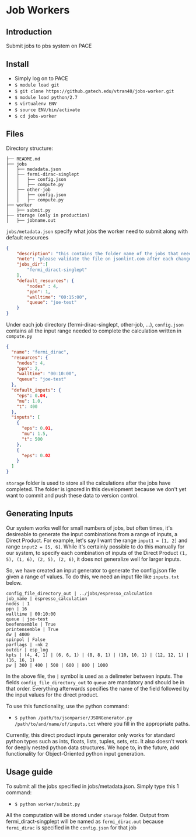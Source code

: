 # Job Workers

## Introduction

Submit jobs to pbs system on PACE

## Install
* Simply log on to PACE
* ```$ module load git```
* ```$ git clone https://github.gatech.edu/vtran40/jobs-worker.git```
* ```$ module load python/2.7```
* ```$ virtualenv ENV```
* ```$ source ENV/bin/activate```
* ```$ cd jobs-worker```

## Files
Directory structure:
```
├── README.md
├── jobs
│   ├── medadata.json
│   ├── fermi-dirac-singlept
│   │   ├── config.json
│   │   ├── compute.py
│   ├── other-job
│   │   ├── config.json
│   │   ├── compute.py  
├── worker
│   ├── submit.py
├── storage (only in production)
│   ├── jobname.out
```

`jobs/metadata.json` specify what jobs the worker need to submit along with default resources 

```json
{
    "description": "this contains the folder name of the jobs that need to be submitted",
    "note": "please validate the file on jsonlint.com after each change",
    "jobs_dir":[
        "fermi_diract-singlept"
    ],
    "default_resources": {
        "nodes" : 4,
        "ppn": 1,
        "walltime": "00:15:00",
        "queue": "joe-test"
    }
}
```

Under each job directory (fermi-dirac-singlept, other-job, ...), `config.json` contains all the input range needed to complete the calculation written in ```compute.py```
```json
{
  "name": "fermi_dirac",
  "resources": {
    "nodes": 4,
    "ppn": 2,
    "walltime": "00:10:00",
    "queue": "joe-test"
  },
  "default_inputs": {
    "eps": 0.04,
    "mu": 1.0,
    "t": 400
  },
  "inputs": [
    {
      "eps": 0.01,
      "mu": 1.5,
      "t": 500
    },
    {
      "eps": 0.02
    }
  ]
}
```

`storage` folder is used to store all the calculations after the jobs have completed. The folder is ignored in this development because we don't yet want to commit and push these data to version control.

## Generating Inputs
Our system works well for small numbers of jobs, but often times, it's desireable to generate the input combinations from a range of inputs, a Direct Product. For example, let's say I want the range `input1 = [1, 2]` and range `input2 = [5, 6]`. While it's certainly possible to do this manually for our system, to specify each combination of inputs of the Direct Product `(1, 5), (1, 6), (2, 5), (2, 6)`, it does not generalize well for larger inputs.

So, we have created an input generator to generate the config.json file given a range of values. To do this, we need an input file like `inputs.txt` below.
```
config_file_directory_out | ../jobs/espresso_calculation
job_name | espresso_calculation
nodes | 1
ppn | 16
walltime | 00:10:00
queue | joe-test
beefensemble | True
printensemble | True
dw | 4000
spinpol | False
parflags | -nk 2
outdir | esp_log
kpts | (4, 4, 1) | (6, 6, 1) | (8, 8, 1) | (10, 10, 1) | (12, 12, 1) | (16, 16, 1)
pw | 300 | 400 | 500 | 600 | 800 | 1000
```
In the above file, the `|` symbol is used as a delimeter between inputs. The fields `config_file_directory_out` to `queue` are mandatory and should be in that order. Everything afterwards specifies the name of the field followed by the input values for the direct product.

To use this functionality, use the python command:
* ```$ python /path/to/jsonparser/JSONGenerator.py /path/to/and/name/of/inputs.txt```
where you fill in the appropriate paths.

Currently, this direct product inputs generator only works for standard python types such as ints, floats, lists, tuples, sets, etc. It also doesn't work for deeply nested python data structures. We hope to, in the future, add functionality for Object-Oriented python input generation.

## Usage guide
To submit all the jobs specified in jobs/metadata.json. Simply type this 1 command:
* ```$ python worker/submit.py```

All the computation will be stored under ```storage``` folder. Output from fermi_diract-singplept will be named as ```fermi_dirac.out``` because ```fermi_dirac``` is specified in the ```config.json``` for that job
